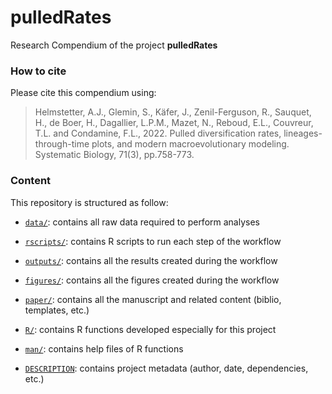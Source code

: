 <!-- README.md is generated from README.Rmd. Please edit that file -->

# pulledRates

<!-- badges: start -->
<!-- badges: end -->

Research Compendium of the project **pulledRates**

### How to cite

Please cite this compendium using:

> Helmstetter, A.J., Glemin, S., Käfer, J., Zenil-Ferguson, R., Sauquet, H., de Boer, H., Dagallier, L.P.M., Mazet, N., Reboud, E.L., Couvreur, T.L. and Condamine, F.L., 2022. Pulled diversification rates, lineages-through-time plots, and modern macroevolutionary modeling. Systematic Biology, 71(3), pp.758-773.

### Content

This repository is structured as follow:

-   [`data/`](https://github.com/ajhelmstetter/pulledRates/tree/master/data):
    contains all raw data required to perform analyses

-   [`rscripts/`](https://github.com/ajhelmstetter/pulledRates/tree/master/rscripts/):
    contains R scripts to run each step of the workflow

-   [`outputs/`](https://github.com/ajhelmstetter/pulledRates/tree/master/outputs):
    contains all the results created during the workflow

-   [`figures/`](https://github.com/ajhelmstetter/pulledRates/tree/master/figures):
    contains all the figures created during the workflow

-   [`paper/`](https://github.com/ajhelmstetter/pulledRates/tree/master/paper):
    contains all the manuscript and related content (biblio, templates,
    etc.)

-   [`R/`](https://github.com/ajhelmstetter/pulledRates/tree/master/R):
    contains R functions developed especially for this project

-   [`man/`](https://github.com/ajhelmstetter/pulledRates/tree/master/man):
    contains help files of R functions

-   [`DESCRIPTION`](https://github.com/ajhelmstetter/pulledRates/tree/master/DESCRIPTION):
    contains project metadata (author, date, dependencies, etc.)

